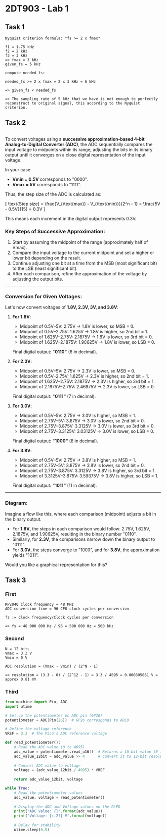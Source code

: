 # 2DT903 - Lab 1

## Task 1

```Task1
Nyquist criterion formula: *fs >= 2 x fmax*

f1 = 1.75 kHz
f2 = 2 kHz
f3 = 3 kHz
=> fmax = 3 kHz
given_fs = 5 kHz

compute needed_fs:

needed_fs >= 2 x fmax = 2 x 3 kHz = 6 kHz

=> given_fs < needed_fs

=> The sampling rate of 5 kHz that we have is not enough to perfectly reconstruct to original signal, this according to the Nyquist criterion.
```

## Task 2

```Task2

```

To convert voltages using a **successive approximation-based 4-bit Analog-to-Digital Converter (ADC)**, the ADC sequentially compares the input voltage to midpoints within its range, adjusting the bits in its binary output until it converges on a close digital representation of the input voltage.

In your case:
- **Vmin = 0.5V** corresponds to "0000".
- **Vmax = 5V** corresponds to "1111".
  
Thus, the step size of the ADC is calculated as:

\[
\text{Step size} = \frac{V_{\text{max}} - V_{\text{min}}}{2^n - 1} = \frac{5V - 0.5V}{15} = 0.3V
\]

This means each increment in the digital output represents 0.3V.

### Key Steps of Successive Approximation:
1. Start by assuming the midpoint of the range (approximately half of Vmax).
2. Compare the input voltage to the current midpoint and set a higher or lower bit depending on the result.
3. Continue adjusting one bit at a time from the MSB (most significant bit) to the LSB (least significant bit).
4. After each comparison, refine the approximation of the voltage by adjusting the output bits.

---

### Conversion for Given Voltages:

Let's now convert voltages of **1.8V, 2.3V, 3V, and 3.8V**:

1. **For 1.8V**:
   - Midpoint of 0.5V–5V: 2.75V → 1.8V is lower, so MSB = 0.
   - Midpoint of 0.5V–2.75V: 1.625V → 1.8V is higher, so 2nd bit = 1.
   - Midpoint of 1.625V–2.75V: 2.1875V → 1.8V is lower, so 3rd bit = 0.
   - Midpoint of 1.625V–2.1875V: 1.90625V → 1.8V is lower, so LSB = 0.
   
   Final digital output: **"0110"** (6 in decimal).

2. **For 2.3V**:
   - Midpoint of 0.5V–5V: 2.75V → 2.3V is lower, so MSB = 0.
   - Midpoint of 0.5V–2.75V: 1.625V → 2.3V is higher, so 2nd bit = 1.
   - Midpoint of 1.625V–2.75V: 2.1875V → 2.3V is higher, so 3rd bit = 1.
   - Midpoint of 2.1875V–2.75V: 2.46875V → 2.3V is lower, so LSB = 0.
   
   Final digital output: **"0111"** (7 in decimal).

3. **For 3.0V**:
   - Midpoint of 0.5V–5V: 2.75V → 3.0V is higher, so MSB = 1.
   - Midpoint of 2.75V–5V: 3.875V → 3.0V is lower, so 2nd bit = 0.
   - Midpoint of 2.75V–3.875V: 3.3125V → 3.0V is lower, so 3rd bit = 0.
   - Midpoint of 2.75V–3.3125V: 3.03125V → 3.0V is lower, so LSB = 0.
   
   Final digital output: **"1000"** (8 in decimal).

4. **For 3.8V**:
   - Midpoint of 0.5V–5V: 2.75V → 3.8V is higher, so MSB = 1.
   - Midpoint of 2.75V–5V: 3.875V → 3.8V is lower, so 2nd bit = 0.
   - Midpoint of 2.75V–3.875V: 3.3125V → 3.8V is higher, so 3rd bit = 1.
   - Midpoint of 3.3125V–3.875V: 3.59375V → 3.8V is higher, so LSB = 1.
   
   Final digital output: **"1011"** (11 in decimal).

---

### Diagram:

Imagine a flow like this, where each comparison (midpoint) adjusts a bit in the binary output.

- For **1.8V**, the steps in each comparison would follow: 2.75V, 1.625V, 2.1875V, and 1.90625V, resulting in the binary number "0110".
- Similarly, for **2.3V**, the comparisons narrow down the binary output to "0111".
- For **3.0V**, the steps converge to "1000", and for **3.8V**, the approximation yields "1011".

Would you like a graphical representation for this?

## Task 3

### First

```text
RP2040 Clock frequency = 48 MHz
ADC conversion time = 96 CPU clock cycles per conversion

fs := Clock frequency/Clock cycles per conversion

=> fs = 48 000 000 Hz / 96 = 500 000 Hz = 500 kHz
```

### Second

```text
N = 12 bits
Vmax = 3.3 V
Vmin = 0 V

ADC resolution = (Vmax - Vmin) / (2^N - 1)

=> resolution = (3.3 - 0) / (2^12 - 1) = 3.3 / 4095 = 0.000805861 V = approx 0.81 mV
```

### Third

```python
from machine import Pin, ADC
import utime

# Set up the potentiometer on ADC pin (GP26)
potentiometer = ADC(Pin(26))  # GP26 corresponds to ADC0

# Define the voltage reference
VREF = 3.3  # The Pico's ADC reference voltage

def read_potentiometer():
    # Read the ADC value (0 to 4095)
    adc_value = potentiometer.read_u16()  # Returns a 16-bit value (0 to 65535)
    adc_value_12bit = adc_value >> 4      # Convert it to 12-bit resolution (0 to 4095)
    
    # Convert ADC value to voltage
    voltage = (adc_value_12bit / 4095) * VREF
    
    return adc_value_12bit, voltage

while True:
    # Read the potentiometer values
    adc_value, voltage = read_potentiometer()
    
    # Display the ADC and Voltage values on the OLED
    print("ADC Value: {}".format(adc_value))
    print("Voltage: {:.2f} V".format(voltage))
    
    # Delay for stability
    utime.sleep(0.5)
```
